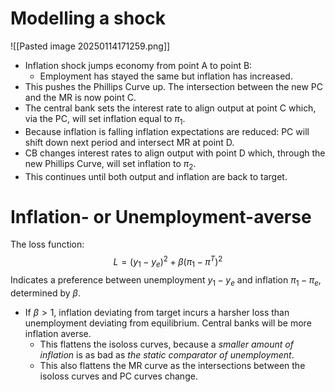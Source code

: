 # Modelling a shock
![[Pasted image 20250114171259.png]]
- Inflation shock jumps economy from point A to point B:
	- Employment has stayed the same but inflation has increased.
- This pushes the Phillips Curve up. The intersection between the new PC and the MR is now point C.
- The central bank sets the interest rate to align output at point C which, via the PC, will set inflation equal to $\pi_{1}$.
- Because inflation is falling inflation expectations are reduced: PC will shift down next period and intersect MR at point D.
- CB changes interest rates to align output with point D which, through the new Phillips Curve, will set inflation to $\pi_{2}$.
- This continues until both output and inflation are back to target.
# Inflation- or Unemployment-averse
The loss function:
$$
L=(y_{1}-y_{e})^{2}+\beta(\pi_{1}-\pi^T)^{2}
$$
Indicates a preference between unemployment $y_{1}-y_{e}$ and inflation $\pi_{1}-\pi_{e}$, determined by $\beta$.
- If $\beta>1$, inflation deviating from target incurs a harsher loss than unemployment deviating from equilibrium. Central banks will be more inflation averse.
	- This flattens the isoloss curves, because a *smaller amount of inflation* is as bad as *the static comparator of unemployment*.
	- This also flattens the MR curve as the intersections between the isoloss curves and PC curves change.
